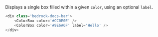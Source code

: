 Displays a single box filled within a given `color`, using 
an optional `label`.

```js
<div class='bedrock-docs-bar'>
    <ColorBox color='#CC0E0E' />
    <ColorBox color='#9E6A6F' label='Hello' />
</div>
```
